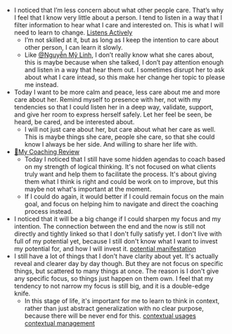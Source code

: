 - I noticed that I’m less concern about what other people care. That’s why I feel that I know very little about a person. I tend to listen in a way that I filter information to hear what I care and interested on. This is what I will need to learn to change. [Listens Actively](<Listens Actively.md>)
    - I’m not skilled at it, but as long as I keep the intention to care about other person, I can learn it slowly.
    - Like [@Nguyễn Mỹ Linh](<@Nguyễn Mỹ Linh.md>), I don’t really know what she cares about, this is maybe because when she talked, I don’t pay attention enough and listen in a way that hear them out. I sometimes disrupt her to ask about what I care íntead, so this make her change her topic to please me instead.
- Today I want to be more calm and peace, less care about me and more care about her. Remind myself to presence with her, not with my tendencies so that I could listen her in a deep way, validate, support, and give her room to express herself safely. Let her feel be seen, be heard, be cared, and be interested about.
    - I will not just care about her, but care about what her care as well. This is maybe things she care, people she care, so that she could know I always be her side. And willing to share her life with.
- [📝My Coaching Review](<📝My Coaching Review.md>)
    - Today I noticed that I still have some hidden agendas to coach based on my strength of logical thinking. It's not focused on what clients truly want and help them to facilitate the process. It's about giving them what I think is right and could be work on to improve, but this maybe not what's important at the moment. 
    - If I could do again, it would better if I could remain focus on the main goal, and focus on helping him to navigate and direct the coaching process instead.
- I noticed that it will be a big change if I could sharpen my focus and my intention. The connection between the end and the now is still not directly and tightly linked so that I don't fully satisfy yet. I don't live with full of my potential yet, because I still don't know what I want to invest my potential for, and how I will invest it. [potential manifestation](<potential manifestation.md>)
- I still have a lot of things that I don't have clarity about yet. It's actually reveal and clearer day by day though. But they are not focus on specific things, but scattered to many things at once. The reason is I don't give any specific focus, so things just happen on them own. I feel that my tendency to not narrow my focus is still big, and it is a double-edge knife. 
    - In this stage of life, it's important for me to learn to think in context, rather than just abstract generalization with no clear purpose, because there will be never end for this. [contextual usages](<contextual usages.md>) [contextual management](<contextual management.md>)
